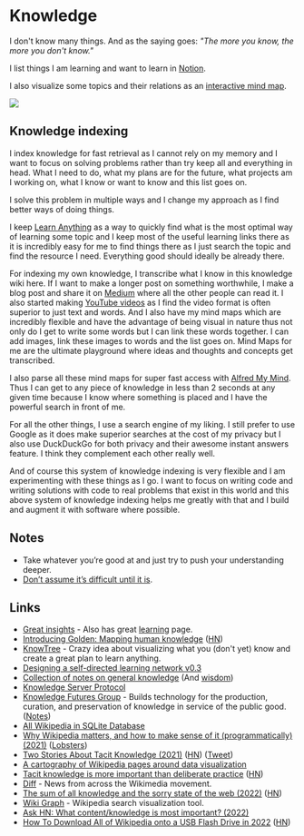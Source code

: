 # Knowledge

I don't know many things. And as the saying goes: _"The more you know, the more you don't know."_

I list things I am learning and want to learn in [Notion](https://www.notion.so/Learn-05c0eac7be904e0da89cd8a3bf7ab509).

I also visualize some topics and their relations as an [interactive mind map](https://my.mindnode.com/fFxApNMuV2GmAzkBYxcD5quSFBM5wevdSMcRTz7H#1464.4,-1059.5,0).

![](https://i.imgur.com/3UXdzco.png)

## Knowledge indexing

I index knowledge for fast retrieval as I cannot rely on my memory and I want to focus on solving problems rather than try keep all and everything in head. What I need to do, what my plans are for the future, what projects am I working on, what I know or want to know and this list goes on.

I solve this problem in multiple ways and I change my approach as I find better ways of doing things.

I keep [Learn Anything](https://learn-anything.xyz/) as a way to quickly find what is the most optimal way of learning some topic and I keep most of the useful learning links there as it is incredibly easy for me to find things there as I just search the topic and find the resource I need. Everything good should ideally be already there.

For indexing my own knowledge, I transcribe what I know in this knowledge wiki here. If I want to make a longer post on something worthwhile, I make a blog post and share it on [Medium](https://medium.com/@nikitavoloboev) where all the other people can read it. I also started making [YouTube videos](https://www.youtube.com/channel/UCEKqrUfr_FMKIO9XSJS4vDw) as I find the video format is often superior to just text and words. And I also have my mind maps which are incredibly flexible and have the advantage of being visual in nature thus not only do I get to write some words but I can link these words together. I can add images, link these images to words and the list goes on. Mind Maps for me are the ultimate playground where ideas and thoughts and concepts get transcribed.

I also parse all these mind maps for super fast access with [Alfred My Mind](https://github.com/nikitavoloboev/alfred-my-mind). Thus I can get to any piece of knowledge in less than 2 seconds at any given time because I know where something is placed and I have the powerful search in front of me.

For all the other things, I use a search engine of my liking. I still prefer to use Google as it does make superior searches at the cost of my privacy but I also use DuckDuckGo for both privacy and their awesome instant answers feature. I think they complement each other really well.

And of course this system of knowledge indexing is very flexible and I am experimenting with these things as I go. I want to focus on writing code and writing solutions with code to real problems that exist in this world and this above system of knowledge indexing helps me greatly with that and I build and augment it with software where possible.

## Notes

- Take whatever you’re good at and just try to push your understanding deeper.
- [Don’t assume it’s difficult until it is](https://news.ycombinator.com/item?id=10872970).

## Links

- [Great insights](https://wiki.xxiivv.com/#knowledge) - Also has great [learning](https://wiki.xxiivv.com/#glossary) page.
- [Introducing Golden: Mapping human knowledge](https://news.ycombinator.com/item?id=19790912) ([HN](https://news.ycombinator.com/item?id=19790912))
- [KnowTree](https://github.com/ErikBjare/KnowTree) - Crazy idea about visualizing what you (don't yet) know and create a great plan to learn anything.
- [Designing a self-directed learning network v0.3](https://medium.com/the-experimental-year/designing-a-self-directed-learning-network-v0-3-8a8a990d0bfe)
- [Collection of notes on general knowledge](https://wiki.xxiivv.com/site/knowledge.html) (And [wisdom](https://wiki.xxiivv.com/site/wisdom.html))
- [Knowledge Server Protocol](https://github.com/inkandswitch/ksp)
- [Knowledge Futures Group](https://www.knowledgefutures.org/) - Builds technology for the production, curation, and preservation of knowledge in service of the public good. ([Notes](https://notes.knowledgefutures.org/))
- [All Wikipedia in SQLite Database](https://www.reddit.com/r/DataHoarder/comments/mlc9gv/updated_ive_saved_all_of_wikipedia_into_a_sqlite/)
- [Why Wikipedia matters, and how to make sense of it (programmatically) (2021)](https://zverok.github.io/blog/2021-10-19-wikipedia.html) ([Lobsters](https://lobste.rs/s/mbd6le/why_wikipedia_matters_how_make_sense_it))
- [Two Stories About Tacit Knowledge (2021)](https://www.strangeloopcanon.com/p/two-stories-about-tacit-knowledge) ([HN](https://news.ycombinator.com/item?id=29069928)) ([Tweet](https://twitter.com/matthewclifford/status/1459217815853051906))
- [A cartography of Wikipedia pages around data visualization](https://www.sigmajs.org/demo/index.html)
- [Tacit knowledge is more important than deliberate practice](https://commoncog.com/blog/tacit-knowledge-is-a-real-thing/) ([HN](https://news.ycombinator.com/item?id=29531947))
- [Diff](https://diff.wikimedia.org/) - News from across the Wikimedia movement.
- [The sum of all knowledge and the sorry state of the web (2022)](https://christianheilmann.com/2022/08/29/the-sum-of-all-knowledge/) ([HN](https://news.ycombinator.com/item?id=32948506))
- [Wiki Graph](https://github.com/francis-du/wiki-graph) - Wikipedia search visualization tool.
- [Ask HN: What content/knowledge is most important? (2022)](https://news.ycombinator.com/item?id=33116230)
- [How To Download All of Wikipedia onto a USB Flash Drive in 2022](https://planetofthepaul.com/wikipedia-download-usb-flash/) ([HN](https://news.ycombinator.com/item?id=33114107))
